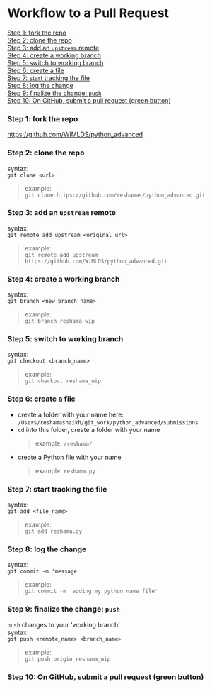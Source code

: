 # Workflow to a Pull Request


[Step 1:  fork the repo](#section-1)  
[Step 2:  clone the repo](#section-2)  
[Step 3:  add an `upstream` remote](#section-3)  
[Step 4:  create a working branch](#section-4)  
[Step 5:  switch to working branch](#section-5)  
[Step 6:  create a file](#section-6)  
[Step 7:  start tracking the file](#section-7)  
[Step 8:  log the change](#section-8)  
[Step 9:  finalize the change:  `push`](#section-9)  
[Step 10:  On GitHub, submit a pull request (green button)](#section-10)

### <a name="section-1"></a>Step 1:  fork the repo
https://github.com/WiMLDS/python_advanced

### <a name="section-2"></a>Step 2:  clone the repo
syntax:  
`git clone <url>`  
>example:  
`git clone https://github.com/reshamas/python_advanced.git`


### <a name="section-3"></a>Step 3:  add an `upstream` remote
syntax:  
`git remote add upstream <original url>`  
>example:  
`git remote add upstream https://github.com/WiMLDS/python_advanced.git`


### <a name="section-4"></a>Step 4:  create a working branch
syntax:  
`git branch <new_branch_name>`    
>example:  
`git branch reshama_wip`

### <a name="section-5"></a>Step 5:  switch to working branch
syntax:  
`git checkout <branch_name>`
>example:  
`git checkout reshama_wip`

### <a name="section-6"></a>Step 6:  create a file
- create a folder with your name here:  `/Users/reshamashaikh/git_work/python_advanced/submissions`
- `cd` into this folder, create a folder with your name
    >example:  `/reshama/`
- create a Python file with your name
    >example:  `reshama.py`

### <a name="section-7"></a>Step 7:  start tracking the file
syntax:  
`git add <file_name>`
>example:  
`git add reshama.py`

### <a name="section-8"></a>Step 8:  log the change 
syntax:  
`git commit -m 'message`
>example:  
`git commit -m 'adding my python name file'`

### <a name="section-9"></a>Step 9:  finalize the change:  `push` 
`push` changes to your 'working branch'  
syntax:  
`git push <remote_name> <branch_name>`  
>example:  
`git push origin reshama_wip`

### <a name="section-10"></a>Step 10:  On GitHub, submit a pull request (green button)
